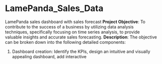 # LamePanda_Sales_Data
LamePanda sales dashboard with sales forecast
**Project Objective**: To contribute to the success of a business by utilizing data analysis techniques, specifically focusing on time series analysis, to provide valuable insights and accurate sales forecasting.
**Description**:
The objective can be broken down into the following detailed components:
1. Dashboard creation: Identify the KPIs, design an intuitive and visually appealing dashboard, add interactive
